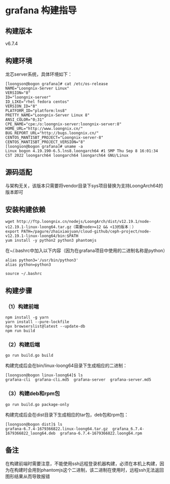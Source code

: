 # grafana 构建指导
## 构建版本
v6.7.4

## 构建环境
龙芯server系统，具体环境如下：
```
[loongson@bogon grafana]# cat /etc/os-release 
NAME="Loongnix-Server Linux"
VERSION="8"
ID="loongnix-server"
ID_LIKE="rhel fedora centos"
VERSION_ID="8"
PLATFORM_ID="platform:lns8"
PRETTY_NAME="Loongnix-Server Linux 8"
ANSI_COLOR="0;31"
CPE_NAME="cpe:/o:loongnix-server:loongnix-server:8"
HOME_URL="http://www.loongnix.cn/"
BUG_REPORT_URL="http://bugs.loongnix.cn/"
CENTOS_MANTISBT_PROJECT="Loongnix-server-8"
CENTOS_MANTISBT_PROJECT_VERSION="8"
[loongson@bogon grafana]# uname -a
Linux bogon 4.19.190-6.5.lns8.loongarch64 #1 SMP Thu Sep 8 16:01:34 CST 2022 loongarch64 loongarch64 loongarch64 GNU/Linux
```

## 源码适配
与架构无关，该版本只需要将vendor目录下sys项目替换为支持LoongArch64的版本即可

## 安装构建依赖     
```
wget http://ftp.loongnix.cn/nodejs/LoongArch/dist/v12.19.1/node-v12.19.1-linux-loong64.tar.gz（需要node>=12 && <13的版本：）
export PATH=/pagure/zhaixiaojuan/cloud-github/ceph-project/node-v12.19.1-linux-loong64/bin:$PATH
yum install -y python2 python3 phantomjs
```
在~/.bashrc中加入以下内容（因为在grafana项目中使用的二进制名称是python）
```
alias python3='/usr/bin/python3'
alias python=python3
```
```
source ~/.bashrc
```

## 构建步骤
### （1）构建前端
```
npm install -g yarn
yarn install --pure-lockfile   
npx browserslist@latest --update-db     
npm run build
```

### （2）构建后端
```
go run build.go build 
```
构建完成后会在bin/linux-loong64目录下生成相应的二进制：
```
[loongson@bogon linux-loong64]$ ls
grafana-cli  grafana-cli.md5  grafana-server  grafana-server.md5
```

### （3）构建deb和rpm包
```
go run build.go package-only
```
构建完成后会在dist目录下生成相应的tar包，deb包和rpm包：
```
[loongson@bogon dist]$ ls
grafana-6.7.4-1679366822.linux-loong64.tar.gz  grafana_6.7.4-1679366822_loong64.deb  grafana-6.7.4-1679366822.loong64.rpm
```

## 备注   
在构建前端时需要注意，不能使用ssh远程登录机器构建，必须在本机上构建，因为在构建时会用到phantomjs这个二进制，该二进制在使用时，远程ssh无法返回图形结果从而导致报错
